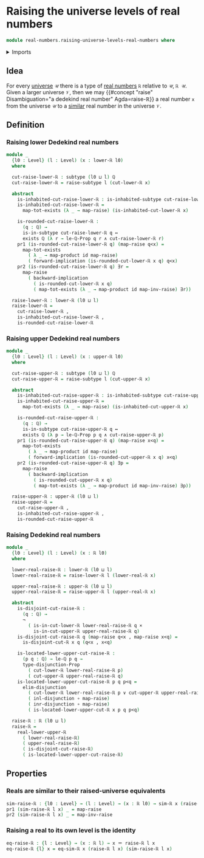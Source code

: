 # Raising the universe levels of real numbers

```agda
module real-numbers.raising-universe-levels-real-numbers where
```

<details><summary>Imports</summary>

```agda
open import elementary-number-theory.rational-numbers
open import elementary-number-theory.strict-inequality-rational-numbers

open import foundation.cartesian-product-types
open import foundation.conjunction
open import foundation.dependent-pair-types
open import foundation.disjunction
open import foundation.existential-quantification
open import foundation.function-types
open import foundation.functoriality-cartesian-product-types
open import foundation.identity-types
open import foundation.inhabited-subtypes
open import foundation.logical-equivalences
open import foundation.negation
open import foundation.raising-universe-levels
open import foundation.subtypes
open import foundation.universe-levels

open import logic.functoriality-existential-quantification

open import real-numbers.dedekind-real-numbers
open import real-numbers.lower-dedekind-real-numbers
open import real-numbers.similarity-real-numbers
open import real-numbers.upper-dedekind-real-numbers
```

</details>

## Idea

For every [universe](foundation.universe-levels.md) `𝒰` there is a type of
[real numbers](real-numbers.dedekind-real-numbers.md) `ℝ` relative to `𝒰`,
`ℝ 𝒰`. Given a larger universe `𝒱`, then we may
{{#concept "raise" Disambiguation="a dedekind real number" Agda=raise-ℝ}} a real
number `x` from the universe `𝒰` to a
[similar](real-numbers.similarity-real-numbers.md) real number in the universe
`𝒱`.

## Definition

### Raising lower Dedekind real numbers

```agda
module _
  {l0 : Level} (l : Level) (x : lower-ℝ l0)
  where

  cut-raise-lower-ℝ : subtype (l0 ⊔ l) ℚ
  cut-raise-lower-ℝ = raise-subtype l (cut-lower-ℝ x)

  abstract
    is-inhabited-cut-raise-lower-ℝ : is-inhabited-subtype cut-raise-lower-ℝ
    is-inhabited-cut-raise-lower-ℝ =
      map-tot-exists (λ _ → map-raise) (is-inhabited-cut-lower-ℝ x)

    is-rounded-cut-raise-lower-ℝ :
      (q : ℚ) →
      is-in-subtype cut-raise-lower-ℝ q ↔
      exists ℚ (λ r → le-ℚ-Prop q r ∧ cut-raise-lower-ℝ r)
    pr1 (is-rounded-cut-raise-lower-ℝ q) (map-raise q<x) =
      map-tot-exists
        ( λ _ → map-product id map-raise)
        ( forward-implication (is-rounded-cut-lower-ℝ x q) q<x)
    pr2 (is-rounded-cut-raise-lower-ℝ q) ∃r =
      map-raise
        ( backward-implication
          ( is-rounded-cut-lower-ℝ x q)
          ( map-tot-exists (λ _ → map-product id map-inv-raise) ∃r))

  raise-lower-ℝ : lower-ℝ (l0 ⊔ l)
  raise-lower-ℝ =
    cut-raise-lower-ℝ ,
    is-inhabited-cut-raise-lower-ℝ ,
    is-rounded-cut-raise-lower-ℝ
```

### Raising upper Dedekind real numbers

```agda
module _
  {l0 : Level} (l : Level) (x : upper-ℝ l0)
  where

  cut-raise-upper-ℝ : subtype (l0 ⊔ l) ℚ
  cut-raise-upper-ℝ = raise-subtype l (cut-upper-ℝ x)

  abstract
    is-inhabited-cut-raise-upper-ℝ : is-inhabited-subtype cut-raise-upper-ℝ
    is-inhabited-cut-raise-upper-ℝ =
      map-tot-exists (λ _ → map-raise) (is-inhabited-cut-upper-ℝ x)

    is-rounded-cut-raise-upper-ℝ :
      (q : ℚ) →
      is-in-subtype cut-raise-upper-ℝ q ↔
      exists ℚ (λ p → le-ℚ-Prop p q ∧ cut-raise-upper-ℝ p)
    pr1 (is-rounded-cut-raise-upper-ℝ q) (map-raise x<q) =
      map-tot-exists
        ( λ _ → map-product id map-raise)
        ( forward-implication (is-rounded-cut-upper-ℝ x q) x<q)
    pr2 (is-rounded-cut-raise-upper-ℝ q) ∃p =
      map-raise
        ( backward-implication
          ( is-rounded-cut-upper-ℝ x q)
          ( map-tot-exists (λ _ → map-product id map-inv-raise) ∃p))

  raise-upper-ℝ : upper-ℝ (l0 ⊔ l)
  raise-upper-ℝ =
    cut-raise-upper-ℝ ,
    is-inhabited-cut-raise-upper-ℝ ,
    is-rounded-cut-raise-upper-ℝ
```

### Raising Dedekind real numbers

```agda
module _
  {l0 : Level} (l : Level) (x : ℝ l0)
  where

  lower-real-raise-ℝ : lower-ℝ (l0 ⊔ l)
  lower-real-raise-ℝ = raise-lower-ℝ l (lower-real-ℝ x)

  upper-real-raise-ℝ : upper-ℝ (l0 ⊔ l)
  upper-real-raise-ℝ = raise-upper-ℝ l (upper-real-ℝ x)

  abstract
    is-disjoint-cut-raise-ℝ :
      (q : ℚ) →
      ¬
        ( is-in-cut-lower-ℝ lower-real-raise-ℝ q ×
          is-in-cut-upper-ℝ upper-real-raise-ℝ q)
    is-disjoint-cut-raise-ℝ q (map-raise q<x , map-raise x<q) =
      is-disjoint-cut-ℝ x q (q<x , x<q)

    is-located-lower-upper-cut-raise-ℝ :
      (p q : ℚ) → le-ℚ p q →
      type-disjunction-Prop
        ( cut-lower-ℝ lower-real-raise-ℝ p)
        ( cut-upper-ℝ upper-real-raise-ℝ q)
    is-located-lower-upper-cut-raise-ℝ p q p<q =
      elim-disjunction
        ( cut-lower-ℝ lower-real-raise-ℝ p ∨ cut-upper-ℝ upper-real-raise-ℝ q)
        ( inl-disjunction ∘ map-raise)
        ( inr-disjunction ∘ map-raise)
        ( is-located-lower-upper-cut-ℝ x p q p<q)

  raise-ℝ : ℝ (l0 ⊔ l)
  raise-ℝ =
    real-lower-upper-ℝ
      ( lower-real-raise-ℝ)
      ( upper-real-raise-ℝ)
      ( is-disjoint-cut-raise-ℝ)
      ( is-located-lower-upper-cut-raise-ℝ)
```

## Properties

### Reals are similar to their raised-universe equivalents

```agda
sim-raise-ℝ : {l0 : Level} → (l : Level) → (x : ℝ l0) → sim-ℝ x (raise-ℝ l x)
pr1 (sim-raise-ℝ l x) _ = map-raise
pr2 (sim-raise-ℝ l x) _ = map-inv-raise
```

### Raising a real to its own level is the identity

```agda
eq-raise-ℝ : {l : Level} → (x : ℝ l) → x ＝ raise-ℝ l x
eq-raise-ℝ {l} x = eq-sim-ℝ x (raise-ℝ l x) (sim-raise-ℝ l x)
```
